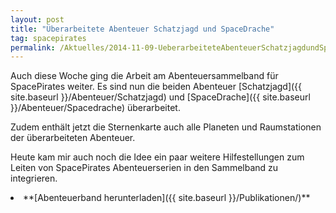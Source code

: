 ```yaml
---
layout: post
title: "Überarbeitete Abenteuer Schatzjagd und SpaceDrache"
tag: spacepirates
permalink: /Aktuelles/2014-11-09-UeberarbeiteteAbenteuerSchatzjagdundSpaceDrache
---
```


Auch diese Woche ging die Arbeit am Abenteuersammelband für SpacePirates weiter. Es sind nun die beiden Abenteuer [Schatzjagd]({{ site.baseurl }}/Abenteuer/Schatzjagd) und [SpaceDrache]({{ site.baseurl }}/Abenteuer/Spacedrache) überarbeitet.

Zudem enthält jetzt die Sternenkarte auch alle Planeten und Raumstationen der überarbeiteten Abenteuer.

Heute kam mir auch noch die Idee ein paar weitere Hilfestellungen zum Leiten von SpacePirates Abenteuerserien in den Sammelband zu integrieren.

<li>
**[Abenteuerband herunterladen]({{ site.baseurl }}/Publikationen/)**

</li>



